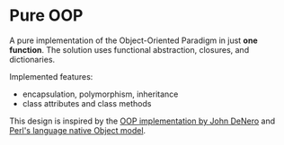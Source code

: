 # Pure OOP

A pure implementation of the Object-Oriented Paradigm in just **one function**.
The solution uses functional abstraction, closures, and dictionaries.

Implemented features:
* encapsulation, polymorphism, inheritance
* class attributes and class methods

This design is inspired by the [OOP implementation by John DeNero](https://composingprograms.com/pages/26-implementing-classes-and-objects.html) and [Perl's language native Object model](http://users.monash.edu/~damian/papers/PDF/cyberdigest.pdf).
